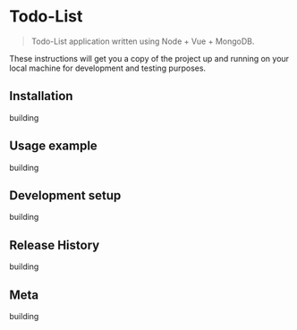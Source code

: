 # Todo-List
> Todo-List application written using Node + Vue + MongoDB.

 These instructions will get you a copy of the project up and running on your local machine for development and testing purposes.

## Installation

building

## Usage example

building

## Development setup

building

## Release History

building

## Meta

building